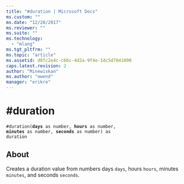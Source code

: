 ```yaml
---
title: "#duration | Microsoft Docs"
ms.custom: ""
ms.date: "12/28/2017"
ms.reviewer: ""
ms.suite: ""
ms.technology: 
  - "mlang"
ms.tgt_pltfrm: ""
ms.topic: "article"
ms.assetid: d8fc2e4c-c66c-4d2a-9f4e-1dc5d7041090
caps.latest.revision: 2
author: "Minewiskan"
ms.author: "owend"
manager: "erikre"
---
```

# #duration
<code>#duration(<b>days</b> as number, <b>hours</b> as number, <b>minutes</b> as number, <b>seconds</b> as number) as duration</code>

## About
Creates a duration value from numbers days <code>days</code>, hours <code>hours</code>, minutes <code>minutes</code>, and seconds <code>seconds</code>.
 
